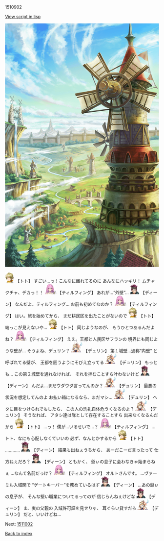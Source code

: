 1510902

[View script in lisp](../scripts/1510902.txt)

![005_Windmill.png](../images/backgrounds/005_Windmill.png)

<img src="../images/units/4.png" alt="4.png" height="34"/>
【トト】
すごい…っ！こんなに離れてるのに
あんなにハッキリ！
ムチャクチャ、デカっ！！

<img src="../images/units/24.png" alt="24.png" height="34"/>
【ティルフィング】
あれが…“外壁”…

<img src="../images/units/6.png" alt="6.png" height="34"/>
【ディーン】
なんだよ、ティルフィング…
お前も初めてなのか？

<img src="../images/units/24.png" alt="24.png" height="34"/>
【ティルフィング】
はい。旅を始めてから、
まだ耕民区を出たことがないので

<img src="../images/units/4.png" alt="4.png" height="34"/>
【トト】
端っこが見えないや…

<img src="../images/units/4.png" alt="4.png" height="34"/>
【トト】
同じようなのが、
もうひとつあるんだよね？

<img src="../images/units/24.png" alt="24.png" height="34"/>
【ティルフィング】
ええ。王都と人民区サフランの
境界にも同じような壁が…
そうよね、デュリン？

<img src="../images/units/0.png" alt="0.png" height="34"/>
【デュリン】
第１城壁…通称“内壁”
と呼ばれてる壁が、
王都を囲うようにそびえ立ってる

<img src="../images/units/0.png" alt="0.png" height="34"/>
【デュリン】
もっとも…
この第２城壁を通れなければ、
それを拝むことすら叶わないけど

<img src="../images/units/6.png" alt="6.png" height="34"/>
【ディーン】
んだよ…まだウダウダ言ってんのか？

<img src="../images/units/0.png" alt="0.png" height="34"/>
【デュリン】
最悪の状況を想定してんのよ
お払い箱になるなら、まだマシ…

<img src="../images/units/0.png" alt="0.png" height="34"/>
【デュリン】
ヘタに目をつけられでもしたら、
この人の洗礼自体危うくなるのよ？

<img src="../images/units/0.png" alt="0.png" height="34"/>
【デュリン】
そうなれば、
アタシ達は隊として存在することすら
出来なくなるんだから

<img src="../images/units/4.png" alt="4.png" height="34"/>
【トト】
…っ！
僕が…いるせいで…？

<img src="../images/units/24.png" alt="24.png" height="34"/>
【ティルフィング】
…トト、なにも心配しなくていいの
必ず、なんとかするから

<img src="../images/units/4.png" alt="4.png" height="34"/>
【トト】
…………

<img src="../images/units/6.png" alt="6.png" height="34"/>
【ディーン】
結果も出ねぇうちから、
あーだこーだ言ったって
仕方ねぇだろ？

<img src="../images/units/6.png" alt="6.png" height="34"/>
【ディーン】
ともかく、
爺ぃの息子に会わなきゃ始まらねぇ
…なんて名前だっけ？

<img src="../images/units/24.png" alt="24.png" height="34"/>
【ティルフィング】
オルトさんです。
…ヴァーミル入域関で
“ゲートキーパー”を務めているはず

<img src="../images/units/6.png" alt="6.png" height="34"/>
【ディーン】
…あの爺ぃの息子が、
そんな堅い職業についてるってのが
信じらんねぇけどな

<img src="../images/units/6.png" alt="6.png" height="34"/>
【ディーン】
ま、実の父親の
入域許可証を見せりゃ、
耳ぐらい貸すだろ

<img src="../images/units/0.png" alt="0.png" height="34"/>
【デュリン】
だと、いいけどね…

Next: [1511002](1511002.md)

[Back to index](index.md)
